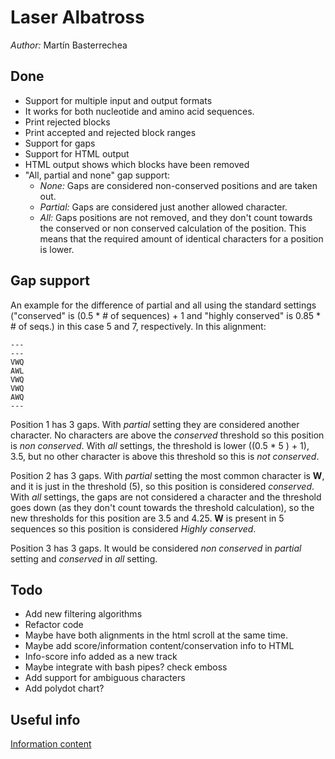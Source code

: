 # Laser Albatross

*Author:* Martín Basterrechea

## Done

* Support for multiple input and output formats
* It works for both nucleotide and amino acid sequences.
* Print rejected blocks
* Print accepted and rejected block ranges
* Support for gaps
* Support for HTML output
* HTML output shows which blocks have been removed
* "All, partial and none" gap support:
  * *None:* Gaps are considered non-conserved positions and are taken out.
  * *Partial:* Gaps are considered just another allowed character.
  * *All:* Gaps positions are not removed, and they don't count towards the conserved or non conserved calculation of the position. This means that the required amount of identical characters for a position is lower.





## Gap support

An example for the difference of partial and all using the standard settings ("conserved" is (0.5 * # of sequences) + 1  and "highly conserved" is 0.85 * # of seqs.) in this case 5 and 7, respectively.
In this alignment:


    ---
    ---
    VWQ
    AWL
    VWQ
    VWQ
    AWQ
    ---


Position 1 has 3 gaps. With *partial* setting they are considered another character. No characters are above the *conserved* threshold so this position is *non conserved*. With *all* settings, the threshold is lower ((0.5 * 5 ) + 1), 3.5, but no other character is above this threshold so this is *not conserved*.

Position 2 has 3 gaps. With *partial* setting the most common character is **W**, and it is just in the threshold (5), so this position is considered *conserved*. With *all* settings, the gaps are not considered a character and the threshold goes down (as they don't count towards the threshold calculation), so the new thresholds for this position are 3.5 and 4.25. **W** is present in 5 sequences so this position is considered *Highly conserved*.

Position 3 has 3 gaps. It would be considered *non conserved* in *partial* setting and *conserved* in *all* setting.




## Todo


* Add new filtering algorithms
* Refactor code
* Maybe have both alignments in the html scroll at the same time.
* Maybe add score/information content/conservation info to HTML
* Info-score info added as a new track
* Maybe integrate with bash pipes? check emboss
* Add support for ambiguous characters
* Add polydot chart?


## Useful info

[Information content](http://www.lecb.ncifcrf.gov/~toms/paper/primer/)
